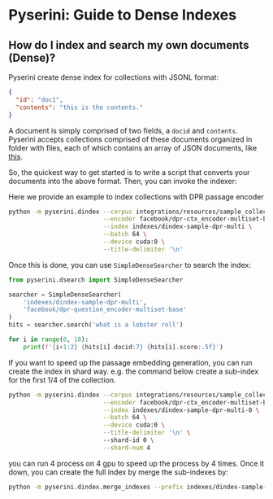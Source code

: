 # Pyserini: Guide to Dense Indexes

## How do I index and search my own documents (Dense)?

Pyserini create dense index for collections with JSONL format:

```json
{
  "id": "doc1",
  "contents": "this is the contents."
}
```

A document is simply comprised of two fields, a `docid` and `contents`.
Pyserini accepts collections comprised of these documents organized in folder with files, each of which contains an array of JSON documents, like [this](integrations/resources/sample_collection_json_array).

So, the quickest way to get started is to write a script that converts your documents into the above format.
Then, you can invoke the indexer:

Here we provide an example to index collections with DPR passage encoder
```bash
python -m pyserini.dindex --corpus integrations/resources/sample_collection_jsonl \
                          --encoder facebook/dpr-ctx_encoder-multiset-base \
                          --index indexes/dindex-sample-dpr-multi \
                          --batch 64 \
                          --device cuda:0 \
                          --title-delimiter '\n' 
```

Once this is done, you can use `SimpleDenseSearcher` to search the index:
```python
from pyserini.dsearch import SimpleDenseSearcher

searcher = SimpleDenseSearcher(
    'indexes/dindex-sample-dpr-multi',
    'facebook/dpr-question_encoder-multiset-base'
)
hits = searcher.search('what is a lobster roll')

for i in range(0, 10):
    print(f'{i+1:2} {hits[i].docid:7} {hits[i].score:.5f}')
```

If you want to speed up the passage embedding generation, you can run create the index in shard way.
e.g. the command below create a sub-index for the first 1/4 of the collection.
```bash
python -m pyserini.dindex --corpus integrations/resources/sample_collection_jsonl \
                          --encoder facebook/dpr-ctx_encoder-multiset-base \
                          --index indexes/dindex-sample-dpr-multi-0 \
                          --batch 64 \
                          --device cuda:0 \
                          --title-delimiter '\n' \ 
                          --shard-id 0 \
                          --shard-num 4
```
you can run 4 process on 4 gpu to speed up the process by 4 times.
Once it down, you can create the full index by merge the sub-indexes by:
```bash
python -m pyserini.dindex.merge_indexes --prefix indexes/dindex-sample-dpr-multi- --shard-num 4
```
